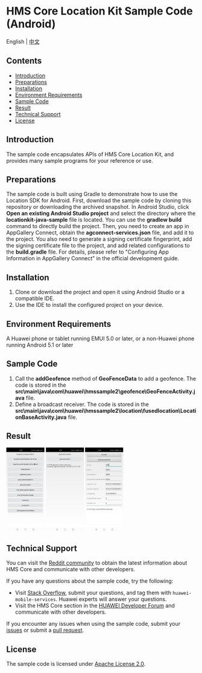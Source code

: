 #  HMS Core Location Kit Sample Code (Android)
English | [中文](README_ZH.md)

## Contents
 * [Introduction](#Introduction)
 * [Preparations](#Preparations)
 * [Installation](#Installation)
 * [Environment Requirements](#Environment-Requirements)
 * [Sample Code](#Sample-Code)
 * [Result](#Result)
 * [Technical Support](#Technical-Support)
 * [License](#License)

## Introduction
The sample code encapsulates APIs of HMS Core Location Kit, and provides many sample programs for your reference or use.
## Preparations
The sample code is built using Gradle to demonstrate how to use the Location SDK for Android. First, download the sample code by cloning this repository or downloading the archived snapshot. In Android Studio, click **Open an existing Android Studio project** and select the directory where the **locationkit-java-sample** file is located. You can use the **gradlew build** command to directly build the project. Then, you need to create an app in AppGallery Connect, obtain the **agconnect-services.json** file, and add it to the project. You also need to generate a signing certificate fingerprint, add the signing certificate file to the project, and add related configurations to the **build.gradle** file. For details, please refer to "Configuring App Information in AppGallery Connect" in the official development guide.
## Installation
1.	Clone or download the project and open it using Android Studio or a compatible IDE.
2.	Use the IDE to install the configured project on your device.
## Environment Requirements
A Huawei phone or tablet running EMUI 5.0 or later, or a non-Huawei phone running Android 5.1 or later
## Sample Code
1.	Call the **addGeofence** method of **GeoFenceData** to add a geofence.  The code is stored in the **src\main\java\com\huawei\hmssample2\geofence\GeoFenceActivity.java** file.
2.	Define a broadcast receiver. The code is stored in the **src\main\java\com\huawei\hmssample2\location\fusedlocation\LocationBaseActivity.java** file.
## Result
<img src="images/home.jpg" width = 20% height = 20%> <img src="images/locationgetlast.jpg" width = 20% height = 20%> <img src="images/locationhd.jpg" width = 20% height = 20%>

## Technical Support
You can visit the [Reddit community](https://www.reddit.com/r/HuaweiDevelopers/) to obtain the latest information about HMS Core and communicate with other developers.

If you have any questions about the sample code, try the following:
- Visit [Stack Overflow](https://stackoverflow.com/questions/tagged/huawei-mobile-services?tab=Votes), submit your questions, and tag them with `huawei-mobile-services`. Huawei experts will answer your questions.
- Visit the HMS Core section in the [HUAWEI Developer Forum](https://forums.developer.huawei.com/forumPortal/en/home?fid=0101187876626530001?ha_source=hms1) and communicate with other developers.

If you encounter any issues when using the sample code, submit your [issues](https://github.com/HMS-Core/hms-location-demo-android-studio/issues) or submit a [pull request](https://github.com/HMS-Core/hms-location-demo-android-studio/pulls).

## License
The sample code is licensed under [Apache License 2.0](http://www.apache.org/licenses/LICENSE-2.0).
